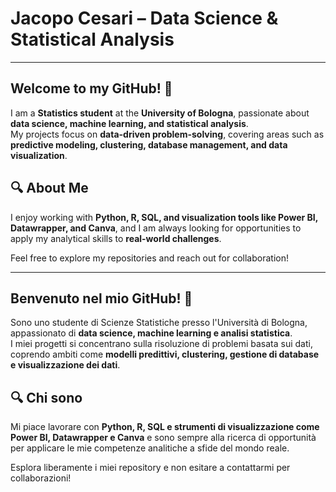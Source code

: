 # Jacopo Cesari – Data Science & Statistical Analysis

---

## Welcome to my GitHub! 👋

I am a **Statistics student** at the **University of Bologna**, passionate about **data science, machine learning, and statistical analysis**.  
My projects focus on **data-driven problem-solving**, covering areas such as **predictive modeling, clustering, database management, and data visualization**.

## 🔍 About Me

I enjoy working with **Python, R, SQL, and visualization tools like Power BI, Datawrapper, and Canva**, and I am always looking for opportunities to apply my analytical skills to **real-world challenges**.

Feel free to explore my repositories and reach out for collaboration!

---

## Benvenuto nel mio GitHub! 👋

Sono uno studente di Scienze Statistiche presso l'Università di Bologna, appassionato di **data science, machine learning e analisi statistica**.  
I miei progetti si concentrano sulla risoluzione di problemi basata sui dati, coprendo ambiti come **modelli predittivi, clustering, gestione di database e visualizzazione dei dati**.

## 🔍 Chi sono

Mi piace lavorare con **Python, R, SQL e strumenti di visualizzazione come Power BI, Datawrapper e Canva** e sono sempre alla ricerca di opportunità per applicare le mie competenze analitiche a sfide del mondo reale.

Esplora liberamente i miei repository e non esitare a contattarmi per collaborazioni!
